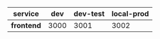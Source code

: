 | service      | dev  | dev-test | local-prod |
|--------------|------|----------|------------|
| **frontend** | 3000 | 3001     | 3002       |

